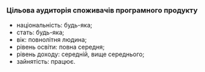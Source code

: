 ### Цільова аудиторія споживачів програмного продукту

<ul>
<li>національність: будь-яка;
<li>стать: будь-яка;
<li>вік: повнолітня людина;
<li>рівень освіти: повна середня;
<li>рівень доходу: середній, вище середнього;
<li>зайнятість: працює.
